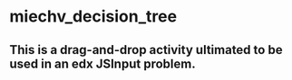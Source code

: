 # miechv_decision_tree
## This is a drag-and-drop activity ultimated to be used in an edx JSInput problem.
